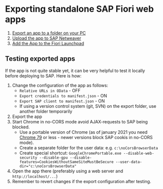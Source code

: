 # Exporting standalone SAP Fiori web apps

1. [Export an app to a folder on your PC](export_fiori_app.md)
2. [Upload the app to SAP Netweaver](deploy_on_netweaver.md)
3. [Add the App to the Fiori Launchpad](deploy_on_fiori_launchpad.md)

## Testing exported apps	

If the app is not quite stable yet, it can be very helpful to test it locally before deploying to SAP. Here is how:

1. Change the configuration of the app as follows:
	- `Relative URLs in OData` - OFF
	- `Export credentials to manifest.json` - ON
	- `Export SAP client to manifest.json` - ON
	- If using a version control system (git, SVN) on the export folder, use another folder temporarily
2. Export the app 
3. Start Chrome in no-CORS mode avoid AJAX-requests to SAP being blocked.
	- Use a portable version of Chrome (as of january 2021 you need [Chrome 79](https://www.filehorse.com/download-google-chrome-portable-64/46659/) or less - newer versions block SAP cookis in no-CORS mode).
	- Create a separate folder for the user data: e.g. `c:\noCorsBrowserData`
	- Create special shortcut: `GoogleChromePortable.exe --disable-web-security --disable-gpu --disable-features=CookiesWithoutSameSiteMustBeSecure --user-data-dir="c:\noCorsBrowserData"`
4. Open the app there (preferably using a web server and `http://localhost/...`)
5. Remember to revert changes if the export configuration after testing. 
